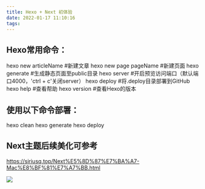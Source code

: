 ```yaml
---
title: Hexo + Next 初体验
date: 2022-01-17 11:10:16
tags:
---
```


## Hexo常用命令：
hexo new articleName #新建文章
hexo new page pageName #新建页面
hexo generate #生成静态页面至public目录
hexo server #开启预览访问端口（默认端口4000，'ctrl + c'关闭server）
hexo deploy #将.deploy目录部署到GitHub
hexo help  #查看帮助
hexo version  #查看Hexo的版本



## 使用以下命令部署：
hexo clean
hexo generate
hexo deploy

## Next主题后续美化可参考
https://siriusq.top/Next%E5%8D%87%E7%BA%A7-Mac%E8%BF%81%E7%A7%BB.html




![](https://img0.baidu.com/it/u=4200074749,1662716100&fm=253&fmt=auto&app=120&f=JPEG?w=889&h=500)